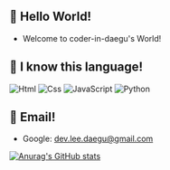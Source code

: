 ## 👋 Hello World!
* Welcome to coder-in-daegu's World!
## 🌱 I know this language!
<img alt="Html" src ="https://img.shields.io/badge/HTML5-E34F26.svg?&style=for-the-badge&logo=HTML5&logoColor=white"/> <img alt="Css" src ="https://img.shields.io/badge/CSS3-1572B6.svg?&style=for-the-badge&logo=CSS3&logoColor=white"/> <img alt="JavaScript" src ="https://img.shields.io/badge/JavaScriipt-F7DF1E.svg?&style=for-the-badge&logo=JavaScript&logoColor=black"/> <img alt="Python" src ="https://img.shields.io/badge/Python-3776AB.svg?&style=for-the-badge&logo=Python&logoColor=white"/> 
## 📝 Email!
* Google: <dev.lee.daegu@gmail.com>

[![Anurag's GitHub stats](https://github-readme-stats.vercel.app/api?username=coder-in-daegu)](https://github.com/anuraghazra/github-readme-stats)

